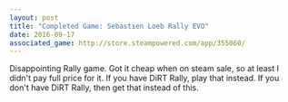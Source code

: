 ```yaml
---
layout: post
title: "Completed Game: Sebastien Loeb Rally EVO"
date: 2016-09-17
associated_game: http://store.steampowered.com/app/355060/
---
```


Disappointing Rally game.
Got it cheap when on steam sale, so at least I didn't pay full price for it.
If you have DiRT Rally, play that instead.
If you don't have DiRT Rally, then get that instead of this.